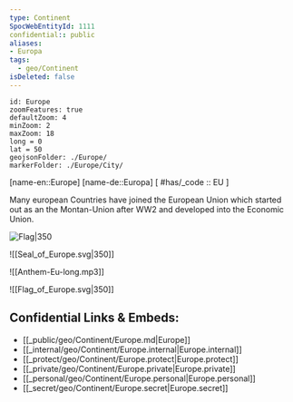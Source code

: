```yaml
---
type: Continent
SpocWebEntityId: 1111
confidential:: public
aliases: 
- Europa
tags:
  - geo/Continent
isDeleted: false
---
```


```leaflet
id: Europe
zoomFeatures: true 
defaultZoom: 4
minZoom: 2 
maxZoom: 18
long = 0
lat = 50
geojsonFolder: ./Europe/
markerFolder: ./Europe/City/
```

[name-en::Europe] 
[name-de::Europa] 
[ #has/_code  :: EU ] 

Many european Countries have joined the European Union which started out as an the Montan-Union
after WW2 and developed into the Economic Union. 

![Flag|350](https://upload.wikimedia.org/wikipedia/commons/b/b7/Flag_of_Europe.svg)

![[Seal_of_Europe.svg|350]] 

![[Anthem-Eu-long.mp3]] 

![[Flag_of_Europe.svg|350]] 


## Confidential Links & Embeds: 
- [[_public/geo/Continent/Europe.md|Europe]] 
- [[_internal/geo/Continent/Europe.internal|Europe.internal]] 
- [[_protect/geo/Continent/Europe.protect|Europe.protect]] 
- [[_private/geo/Continent/Europe.private|Europe.private]] 
- [[_personal/geo/Continent/Europe.personal|Europe.personal]] 
- [[_secret/geo/Continent/Europe.secret|Europe.secret]] 
